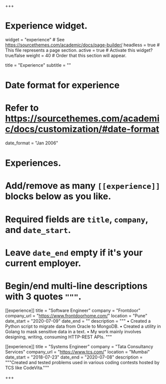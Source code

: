 +++
# Experience widget.
widget = "experience"  # See https://sourcethemes.com/academic/docs/page-builder/
headless = true  # This file represents a page section.
active = true  # Activate this widget? true/false
weight = 40  # Order that this section will appear.

title = "Experience"
subtitle = ""

# Date format for experience
#   Refer to https://sourcethemes.com/academic/docs/customization/#date-format
date_format = "Jan 2006"

# Experiences.
#   Add/remove as many `[[experience]]` blocks below as you like.
#   Required fields are `title`, `company`, and `date_start`.
#   Leave `date_end` empty if it's your current employer.
#   Begin/end multi-line descriptions with 3 quotes `"""`.
[[experience]]
  title = "Software Engineer"
  company = "Frontdoor"
  company_url = "https://www.frontdoorhome.com/"
  location = "Pune"
  date_start = "2020-07-09"
  date_end = ""
  description = """
  • Created a Python script to migrate data from Oracle to MongoDB.
  • Created a utility in Golang to mask sensitive data in a text.
  • My work mainly involves designing, writing, consuming HTTP-REST APIs.
  """

[[experience]]
  title = "Systems Engineer"
  company = "Tata Consultancy Services"
  company_url = "https://www.tcs.com/"
  location = "Mumbai"
  date_start = "2018-07-23"
  date_end = "2020-07-08"
  description = """Created and tested problems used in various coding contests hosted by TCS like CodeVita."""

+++
